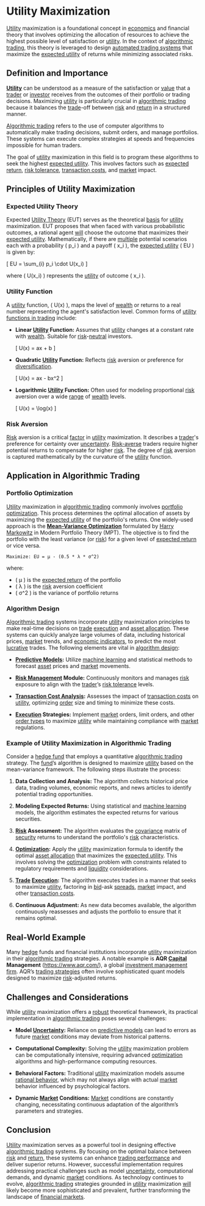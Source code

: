 # Utility Maximization

[Utility](../u/utility.md) maximization is a foundational concept in [economics](../e/economics.md) and financial theory that involves optimizing the allocation of resources to achieve the highest possible level of satisfaction or [utility](../u/utility.md). In the context of [algorithmic trading](../a/algorithmic_trading.md), this theory is leveraged to design [automated trading systems](../a/automated_trading_systems.md) that maximize the [expected utility](../e/expected_utility.md) of returns while minimizing associated risks. 

## Definition and Importance

**[Utility](../u/utility.md)** can be understood as a measure of the satisfaction or [value](../v/value.md) that a [trader](../t/trader.md) or [investor](../i/investor.md) receives from the outcomes of their portfolio or trading decisions. Maximizing [utility](../u/utility.md) is particularly crucial in [algorithmic trading](../a/algorithmic_trading.md) because it balances the [trade](../t/trade.md)-off between [risk](../r/risk.md) and [return](../r/return.md) in a structured manner. 

[Algorithmic trading](../a/algorithmic_trading.md) refers to the use of computer algorithms to automatically make trading decisions, submit orders, and manage portfolios. These systems can execute complex strategies at speeds and frequencies impossible for human traders. 

The goal of [utility](../u/utility.md) maximization in this field is to program these algorithms to seek the highest [expected utility](../e/expected_utility.md). This involves factors such as [expected return](../e/expected_return.md), [risk tolerance](../r/risk_tolerance.md), [transaction costs](../t/transaction_costs.md), and [market](../m/market.md) impact. 

## Principles of Utility Maximization

### Expected Utility Theory

Expected [Utility Theory](../u/utility_theory_in_trading.md) (EUT) serves as the theoretical [basis](../b/basis.md) for [utility](../u/utility.md) maximization. EUT proposes that when faced with various probabilistic outcomes, a rational agent [will](../w/will.md) choose the outcome that maximizes their [expected utility](../e/expected_utility.md). Mathematically, if there are [multiple](../m/multiple.md) potential scenarios each with a probability \( p_i \) and a payoff \( x_i \), the [expected utility](../e/expected_utility.md) \( EU \) is given by:

\[ EU = \sum_{i} p_i \cdot U(x_i) \]

where \( U(x_i) \) represents the [utility](../u/utility.md) of outcome \( x_i \).

### Utility Function

A [utility](../u/utility.md) function, \( U(x) \), maps the level of [wealth](../w/wealth.md) or returns to a real number representing the agent's satisfaction level. Common forms of [utility functions in trading](../u/utility_functions_in_trading.md) include:

- **Linear [Utility](../u/utility.md) Function:** Assumes that [utility](../u/utility.md) changes at a constant rate with [wealth](../w/wealth.md). Suitable for [risk](../r/risk.md)-[neutral](../n/neutral.md) investors.
  
  \[ U(x) = ax + b \]
  
- **Quadratic [Utility](../u/utility.md) Function:** Reflects [risk](../r/risk.md) aversion or preference for [diversification](../d/diversification.md).
  
  \[ U(x) = ax - bx^2 \]
  
- **Logarithmic [Utility](../u/utility.md) Function:** Often used for modeling proportional [risk](../r/risk.md) aversion over a wide [range](../r/range.md) of [wealth](../w/wealth.md) levels.
  
  \[ U(x) = \log(x) \]

### Risk Aversion

[Risk](../r/risk.md) aversion is a critical [factor](../f/factor.md) in [utility](../u/utility.md) maximization. It describes a [trader](../t/trader.md)'s preference for certainty over [uncertainty](../u/uncertainty_in_trading.md). [Risk-averse](../r/risk-averse.md) traders require higher potential returns to compensate for higher [risk](../r/risk.md). The degree of [risk](../r/risk.md) aversion is captured mathematically by the curvature of the [utility](../u/utility.md) function.

## Application in Algorithmic Trading

### Portfolio Optimization

[Utility](../u/utility.md) maximization in [algorithmic trading](../a/algorithmic_trading.md) commonly involves [portfolio optimization](../p/portfolio_optimization.md). This process determines the optimal allocation of assets by maximizing the [expected utility](../e/expected_utility.md) of the portfolio's returns. One widely-used approach is the **[Mean-Variance Optimization](../m/mean-variance_optimization.md)** formulated by [Harry Markowitz](../h/harry_markowitz.md) in Modern Portfolio Theory (MPT). The objective is to find the portfolio with the least variance (or [risk](../r/risk.md)) for a given level of [expected return](../e/expected_return.md) or vice versa. 

```
Maximize: EU = μ - (0.5 * λ * σ^2)
```

where:
- \( μ \) is the [expected return](../e/expected_return.md) of the portfolio
- \( λ \) is the [risk](../r/risk.md) aversion coefficient
- \( σ^2 \) is the variance of portfolio returns

### Algorithm Design

[Algorithmic trading](../a/algorithmic_trading.md) systems incorporate [utility](../u/utility.md) maximization principles to make real-time decisions on [trade](../t/trade.md) [execution](../e/execution.md) and [asset allocation](../a/asset_allocation.md). These systems can quickly analyze large volumes of data, including historical prices, [market](../m/market.md) trends, and [economic indicators](../e/economic_indicators.md), to predict the most [lucrative](../l/lucrative.md) trades. The following elements are vital in [algorithm design](../a/algorithm_design.md):

- **[Predictive Models](../p/predictive_models_in_trading.md):** Utilize [machine learning](../m/machine_learning.md) and statistical methods to forecast [asset](../a/asset.md) prices and [market](../m/market.md) movements.
  
- **[Risk Management](../r/risk_management.md) Module:** Continuously monitors and manages [risk](../r/risk.md) exposure to align with the [trader](../t/trader.md)’s [risk tolerance](../r/risk_tolerance.md) levels.

- **[Transaction Cost Analysis](../t/transaction_cost_analysis.md):** Assesses the impact of [transaction costs](../t/transaction_costs.md) on [utility](../u/utility.md), optimizing [order](../o/order.md) size and timing to minimize these costs.

- **[Execution](../e/execution.md) Strategies:** Implement [market](../m/market.md) orders, limit orders, and other [order types](../o/order_types_in_trading.md) to maximize [utility](../u/utility.md) while maintaining compliance with [market](../m/market.md) regulations.

### Example of Utility Maximization in Algorithmic Trading

Consider a [hedge fund](../h/hedge_fund.md) that employs a quantitative [algorithmic trading](../a/algorithmic_trading.md) strategy. The [fund](../f/fund.md)’s algorithm is designed to maximize [utility](../u/utility.md) based on the mean-variance framework. The following steps illustrate the process:

1. **Data Collection and Analysis:** The algorithm collects historical price data, trading volumes, economic reports, and news articles to identify potential trading opportunities.
  
2. **Modeling Expected Returns:** Using statistical and [machine learning](../m/machine_learning.md) models, the algorithm estimates the expected returns for various securities.

3. **[Risk](../r/risk.md) Assessment:** The algorithm evaluates the [covariance](../c/covariance.md) matrix of [security](../s/security.md) returns to understand the portfolio's [risk](../r/risk.md) characteristics.

4. **[Optimization](../o/optimization.md):** Apply the [utility](../u/utility.md) maximization formula to identify the optimal [asset allocation](../a/asset_allocation.md) that maximizes the [expected utility](../e/expected_utility.md). This involves solving the [optimization](../o/optimization.md) problem with constraints related to regulatory requirements and [liquidity](../l/liquidity.md) considerations. 

5. **[Trade](../t/trade.md) [Execution](../e/execution.md):** The algorithm executes trades in a manner that seeks to maximize [utility](../u/utility.md), factoring in [bid](../b/bid.md)-ask [spreads](../s/spreads.md), [market](../m/market.md) impact, and other [transaction costs](../t/transaction_costs.md).

6. **Continuous Adjustment:** As new data becomes available, the algorithm continuously reassesses and adjusts the portfolio to ensure that it remains optimal.

## Real-World Example

Many [hedge](../h/hedge.md) funds and financial institutions incorporate [utility](../u/utility.md) maximization in their [algorithmic trading](../a/algorithmic_trading.md) strategies. A notable example is **AQR [Capital](../c/capital.md) Management** (https://www.aqr.com/), a global [investment management](../i/investment_management.md) [firm](../f/firm.md). AQR’s [trading strategies](../t/trading_strategies.md) often involve sophisticated quant models designed to maximize [risk](../r/risk.md)-adjusted returns.

## Challenges and Considerations

While [utility](../u/utility.md) maximization offers a [robust](../r/robust.md) theoretical framework, its practical implementation in [algorithmic trading](../a/algorithmic_trading.md) poses several challenges:

- **Model [Uncertainty](../u/uncertainty_in_trading.md):** Reliance on [predictive models](../p/predictive_models_in_trading.md) can lead to errors as future [market](../m/market.md) conditions may deviate from historical patterns.

- **Computational Complexity:** Solving the [utility](../u/utility.md) maximization problem can be computationally intensive, requiring advanced [optimization](../o/optimization.md) algorithms and high-performance computing resources.

- **Behavioral Factors:** Traditional [utility](../u/utility.md) maximization models assume [rational behavior](../r/rational_behavior.md), which may not always align with actual [market](../m/market.md) behavior influenced by psychological factors.

- **Dynamic [Market](../m/market.md) Conditions:** [Market](../m/market.md) conditions are constantly changing, necessitating continuous adaptation of the algorithm’s parameters and strategies.

## Conclusion

[Utility](../u/utility.md) maximization serves as a powerful tool in designing effective [algorithmic trading](../a/algorithmic_trading.md) systems. By focusing on the optimal balance between [risk](../r/risk.md) and [return](../r/return.md), these systems can enhance [trading performance](../t/trading_performance.md) and deliver superior returns. However, successful implementation requires addressing practical challenges such as model [uncertainty](../u/uncertainty_in_trading.md), computational demands, and dynamic [market](../m/market.md) conditions. As technology continues to evolve, [algorithmic trading](../a/algorithmic_trading.md) strategies grounded in [utility](../u/utility.md) maximization [will](../w/will.md) likely become more sophisticated and prevalent, further transforming the landscape of [financial markets](../f/financial_market.md).
